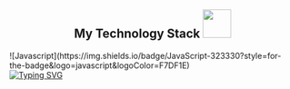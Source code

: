 <h2 align="center"> My Technology Stack <img src="https://github.com/ritik307/ritik307/blob/main/images/laptop.gif" width="50"></h2>
<div></div>
![Javascript](https://img.shields.io/badge/JavaScript-323330?style=for-the-badge&logo=javascript&logoColor=F7DF1E)
<div>
  <a href="https://git.io/typing-svg">
    <img src="https://readme-typing-svg.demolab.com?font=Fira+Code&pause=1000&color=8EEE0C&random=false&width=435&lines=Thanks+for+visiting+my+GitHub!;Come+back+soon!" alt="Typing SVG" /></a>
  </a>
</div>
